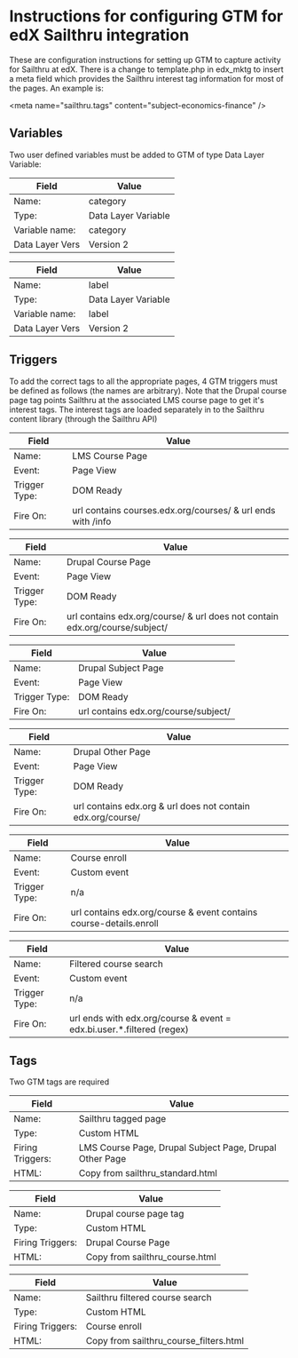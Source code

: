 
#  Instructions for configuring GTM for edX Sailthru integration

 These are configuration instructions for setting up GTM to capture activity for Sailthru at edX.  There is a change
 to template.php in edx_mktg to insert a meta field which provides the Sailthru interest tag information for most of the
 pages.  An example is:

  \<meta name="sailthru.tags" content="subject-economics-finance" /\>
 
## Variables

 Two user defined variables must be added to GTM of type Data Layer Variable: 
 
| Field            | Value                                                                          |
|------------------|--------------------------------------------------------------------------------|
| Name:            | category                                                                       |
| Type:            | Data Layer Variable                                                            |
| Variable name:   | category                                                                       |
| Data Layer Vers  | Version 2                                                                      |


| Field            | Value                                                                          |
|------------------|--------------------------------------------------------------------------------|
| Name:            | label                                                                          |
| Type:            | Data Layer Variable                                                            |
| Variable name:   | label                                                                          |
| Data Layer Vers  | Version 2                                                                      |

## Triggers

 To add the correct tags to all the appropriate pages, 4 GTM triggers must be defined as follows (the names are arbitrary).
 Note that the Drupal course page tag points Sailthru at the associated LMS course page to get it's interest tags.  The
 interest tags are loaded separately in to the Sailthru content library (through the Sailthru API)


| Field            | Value                                                                          |
|------------------|--------------------------------------------------------------------------------|
| Name:            | LMS Course Page                                                                |
| Event:           | Page View                                                                      |
| Trigger Type:    | DOM Ready                                                                      |
| Fire On:         | url contains courses.edx.org/courses/ & url ends with /info                    |


| Field            | Value                                                                          |
|------------------|--------------------------------------------------------------------------------|
| Name:            | Drupal Course Page                                                             |
| Event:           | Page View                                                                      |
| Trigger Type:    | DOM Ready                                                                      |
| Fire On:         | url contains edx.org/course/ & url does not contain edx.org/course/subject/    |


| Field            | Value                                                                          |
|------------------|--------------------------------------------------------------------------------|
| Name:            | Drupal Subject Page                                                            |
| Event:           | Page View                                                                      |
| Trigger Type:    | DOM Ready                                                                      |
| Fire On:         | url contains edx.org/course/subject/                                           |

 
| Field            | Value                                                                          |
|------------------|--------------------------------------------------------------------------------|
| Name:            | Drupal Other Page                                                              |
| Event:           | Page View                                                                      |
| Trigger Type:    | DOM Ready                                                                      |
| Fire On:         | url contains edx.org & url does not contain edx.org/course/                    |


| Field            | Value                                                                          |
|------------------|--------------------------------------------------------------------------------|
| Name:            | Course enroll                                                                  |
| Event:           | Custom event                                                                   |
| Trigger Type:    | n/a                                                                            |
| Fire On:         | url contains edx.org/course & event contains course-details.enroll             |


| Field            | Value                                                                          |
|------------------|--------------------------------------------------------------------------------|
| Name:            | Filtered course search                                                         |
| Event:           | Custom event                                                                   |
| Trigger Type:    | n/a                                                                            |
| Fire On:         | url ends with edx.org/course & event = edx.bi.user.*.filtered (regex)          |

##  Tags
 
 Two GTM tags are required

| Field            | Value                                                                          |
|------------------|--------------------------------------------------------------------------------|
| Name:            | Sailthru tagged page                                                           |
| Type:            | Custom HTML                                                                    |
| Firing Triggers: | LMS Course Page, Drupal Subject Page, Drupal Other Page                        |
| HTML:            | Copy from sailthru_standard.html                                               |


| Field            | Value                                                                          |
|------------------|--------------------------------------------------------------------------------|
| Name:            | Drupal course page tag                                                         |
| Type:            | Custom HTML                                                                    |
| Firing Triggers: | Drupal Course Page                                                             |
| HTML:            | Copy from sailthru_course.html                                                 |


| Field            | Value                                                                          |
|------------------|--------------------------------------------------------------------------------|
| Name:            | Sailthru filtered course search                                                |
| Type:            | Custom HTML                                                                    |
| Firing Triggers: | Course enroll                                                                  |
| HTML:            | Copy from sailthru_course_filters.html                                         |